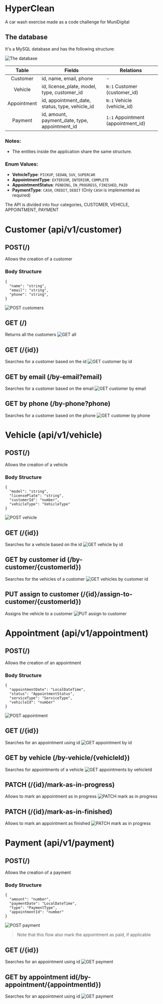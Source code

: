 # HyperClean
A car wash exercise made as a code challenge for MuniDigital

## The database
It's a MySQL database and has the following structure:

![The database](docs/images/the_database.png)

| Table | Fields | Relations |
| :--: | --- | --- |
| Customer   | id, name, email, phone                      | -                                |
| Vehicle    | id, license_plate, model, type, customer_id | `N:1` Customer (customer_id)    |
| Appointment | id, appointment_date, status, type, vehicle_id | `N:1` Vehicle (vehicle_id)      |
| Payment    | id, amount, payment_date, type, appointment_id | `1:1` Appointment (appointment_id) |
### Notes:
- The entities inside the application share the same structure.

### Enum Values:
- **VehicleType**: `PICKUP`, `SEDAN`, `SUV`, `SUPERCAR`
- **AppointmentType**: `EXTERIOR`, `INTERIOR`, `COMPLETE`
- **AppointmentStatus**: `PENDING`, `IN_PROGRESS`, `FINISHED`, `PAID`
- **PaymentType**: `CASH`, `CREDIT`, `DEBIT` (Only `CASH` is implemented as required)

The API is divided into four categories, CUSTOMER, VEHICLE, APPOINTMENT, PAYMENT

# Customer (api/v1/customer)

## POST(/)
 Allows the creation of a customer

### Body Structure
```
{
  "name": "string",
  "email": "string",
  "phone": "string",
}
```
![POST customers](docs/images/customer/post-customer.png)

## GET (/)
Returns all the customers
![GET all](/docs/images/customer/get-all.png)

## GET (/{id})
Searches for a customer based on the id
![GET customer by id](/docs/images/customer/get-by-id.png)

## GET by email (/by-email?email)
Searches for a customer based on the email
![GET customer by email](/docs/images/customer/get-by-email.png)

## GET by phone (/by-phone?phone)
Searches for a customer based on the phone
![GET customer by phone](/docs/images/customer/get-by-phone.png)


# Vehicle (api/v1/vehicle)
## POST(/)
 Allows the creation of a vehicle

### Body Structure
```
{
  "model": "string",
  "licensePlate": "string",
  "customerId": "number",
  "vehicleType": "VehicleType"
}
```
![POST vehicle](docs/images/vehicle/post-vehicle.png)

## GET (/{id})
Searches for a vehicle based on the id
![GET vehicle by id](/docs/images/vehicle/get-by-id.png)

## GET by customer id (/by-customer/{customerId})
Searches for the vehicles of a customer
![GET vehicles by customer id](/docs/images/vehicle/get-by-customer-id.png)

## PUT assign to customer (/{id}/assign-to-customer/{customerId})
Assigns the vehicle to a customer
![PUT assign to customer](/docs/images/vehicle/assign-to-customer.png)


# Appointment (api/v1/appointment)
## POST(/)
 Allows the creation of an appointment

### Body Structure
```
{
  "appointmentDate": "LocalDateTime",
  "status": "AppointmentStatus",
  "serviceType": "ServiceType",
  "vehicleId": "number"
}
```
![POST appointment](docs/images/appointment/post-appointment.png)

## GET (/{id})
Searches for an appointment using id
![GET appointment by id](/docs/images/appointment/get-by-id.png)

## GET by vehicle (/by-vehicle/{vehicleId})
Searches for appointments of a vehicle
![GET appointments by vehicleId](/docs/images/appointment/get-by-vehicle-id.png)

## PATCH (/{id}/mark-as-in-progress)
Allows to mark an appointment as in progress
![PATCH mark as in progress](/docs/images/appointment/mark-as-in-progress.png)

## PATCH (/{id}/mark-as-in-finished)
Allows to mark an appointment as finished
![PATCH mark as in progress](/docs/images/appointment/mark-as-finished.png)

# Payment (api/v1/payment)
## POST(/)
 Allows the creation of a payment

### Body Structure
```
{
  "amount": "number",
  "paymentDate": "LocalDateTime",
  "type": "PaymentType",
  "appointmentId": "number"
}
```
![POST payment](docs/images/payment/post-payment.png)
> Note that this flow also mark the appointment as paid, if applicable

## GET (/{id})
Searches for an appointment using id
![GET payment](docs/images/payment/get-by-id.png)

## GET by appointment id(/by-appointment/{appointmentId})
Searches for an appointment using id
![GET payment](docs/images/payment/get-by-appointment-id.png)
